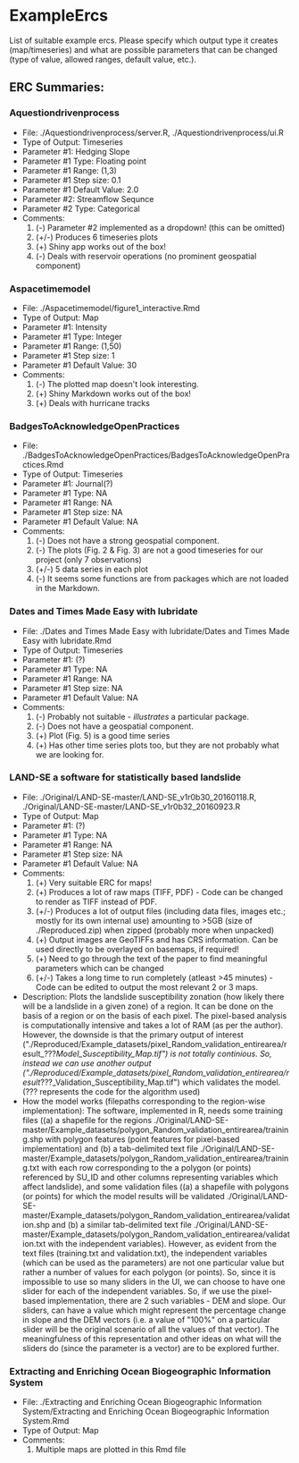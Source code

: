 # ExampleErcs
List of suitable example ercs. Please specify which output type it creates (map/timeseries) and what are possible parameters that can be changed (type of value, allowed ranges, default value, etc.).

## ERC Summaries:

### Aquestiondrivenprocess

* File: ./Aquestiondrivenprocess/server.R, ./Aquestiondrivenprocess/ui.R
* Type of Output: Timeseries
* Parameter #1: Hedging Slope
* Parameter #1 Type: Floating point
* Parameter #1 Range: (1,3)
* Parameter #1 Step size: 0.1
* Parameter #1 Default Value: 2.0
* Parameter #2: Streamflow Sequnce
* Parameter #2 Type: Categorical
* Comments:
  1. (-) Parameter #2 implemented as a dropdown! (this can be omitted)
  2. (+/-) Produces 6 timeseries plots
  3. (+) Shiny app works out of the box!
  4. (-) Deals with reservoir operations (no prominent geospatial component)

### Aspacetimemodel

* File: ./Aspacetimemodel/figure1_interactive.Rmd
* Type of Output: Map
* Parameter #1: Intensity
* Parameter #1 Type: Integer
* Parameter #1 Range: (1,50)
* Parameter #1 Step size: 1
* Parameter #1 Default Value: 30
* Comments:
  1. (-) The plotted map doesn't look interesting.
  2. (+) Shiny Markdown works out of the box!
  3. (+) Deals with hurricane tracks

### BadgesToAcknowledgeOpenPractices

* File: ./BadgesToAcknowledgeOpenPractices/BadgesToAcknowledgeOpenPractices.Rmd
* Type of Output: Timeseries
* Parameter #1: Journal(?)
* Parameter #1 Type: NA
* Parameter #1 Range: NA
* Parameter #1 Step size: NA
* Parameter #1 Default Value: NA
* Comments:
  1. (-) Does not have a strong geospatial component.
  2. (-) The plots (Fig. 2 & Fig. 3) are not a good timeseries for our project (only 7 observations)
  3. (+/-) 5 data series in each plot
  4. (-) It seems some functions are from packages which are not loaded in the Markdown.

### Dates and Times Made Easy with lubridate

* File: ./Dates and Times Made Easy with lubridate/Dates and Times Made Easy with lubridate.Rmd
* Type of Output: Timeseries
* Parameter #1: (?)
* Parameter #1 Type: NA
* Parameter #1 Range: NA
* Parameter #1 Step size: NA
* Parameter #1 Default Value: NA
* Comments:
  1. (-) Probably not suitable - *illustrates* a particular package.
  2. (-) Does not have a geospatial component.
  3. (+) Plot (Fig. 5) is a good time series
  4. (+) Has other time series plots too, but they are not probably what we are looking for.

### LAND-SE a software for statistically based landslide

* File: ./Original/LAND-SE-master/LAND-SE_v1r0b30_20160118.R, ./Original/LAND-SE-master/LAND-SE_v1r0b32_20160923.R
* Type of Output: Map
* Parameter #1: (?)
* Parameter #1 Type: NA
* Parameter #1 Range: NA
* Parameter #1 Step size: NA
* Parameter #1 Default Value: NA
* Comments:
  1. (+) Very suitable ERC for maps!
  2. (+) Produces a lot of raw maps (TIFF, PDF) - Code can be changed to render as TIFF instead of PDF.
  3. (+/-) Produces a lot of output files (including data files, images etc.; mostly for its own internal use) amounting to >5GB (size of ./Reproduced.zip) when zipped (probably more when unpacked)
  4. (+) Output images are GeoTIFFs and has CRS information. Can be used directly to be overlayed on basemaps, if required!
  5. (+) Need to go through the text of the paper to find meaningful parameters which can be changed
  6. (+/-) Takes a long time to run completely (atleast >45 minutes) - Code can be edited to output the most relevant 2 or 3 maps.
 * Description:
    Plots the landslide susceptibility zonation (how likely there will be a landslide in a given zone) of a region. It can be done on the basis of a region or on the basis of each pixel. The pixel-based analysis is computationally intensive and takes a lot of RAM (as per the author). However, the downside is that the primary output of interest ("./Reproduced/Example_datasets/pixel_Random_validation_entirearea/result_???_Model_Susceptibility_Map.tif") is not totally continious. So, instead we can use another output ("./Reproduced/Example_datasets/pixel_Random_validation_entirearea/result_???_Validation_Susceptibility_Map.tif") which validates the model. (??? represents the code for the algorithm used)
 * How the model works (filepaths corresponding to the region-wise implementation):
    The software, implemented in R, needs some training files ((a) a shapefile for the regions ./Original/LAND-SE-master/Example_datasets/polygon_Random_validation_entirearea/training.shp with polygon features (point features for pixel-based implementation) and (b) a tab-delimited text file ./Original/LAND-SE-master/Example_datasets/polygon_Random_validation_entirearea/training.txt with each row corresponding to the a polygon (or points) referenced by SU_ID and other columns representing variables which affect landslide), and some validation files ((a) a shapefile with polygons (or points) for which the model results will be validated ./Original/LAND-SE-master/Example_datasets/polygon_Random_validation_entirearea/validation.shp and (b) a similar tab-delimited text file ./Original/LAND-SE-master/Example_datasets/polygon_Random_validation_entirearea/validation.txt with the independent variables).
    However, as evident from the text files (training.txt and validation.txt), the independent variables (which can be used as the parameters) are not one particular value but rather a number of values for each polygon (or points). So, since it is impossible to use so many sliders in the UI, we can choose to have one slider for each of the independent variables. So, if we use the pixel-based implementation, there are 2 such variables - DEM and slope. Our sliders, can have a value which might represent the percentage change in slope and the DEM vectors (i.e. a value of "100%" on a particular slider will be the original scenario of all the values of that vector). The meaningfulness of this representation and other ideas on what will the sliders do (since the parameter is a vector) are to be explored further.

### Extracting and Enriching Ocean Biogeographic Information System

* File: ./Extracting and Enriching Ocean Biogeographic Information System/Extracting and Enriching Ocean Biogeographic Information System.Rmd
* Type of Output: Map
* Comments:
  1. Multiple maps are plotted in this Rmd file
